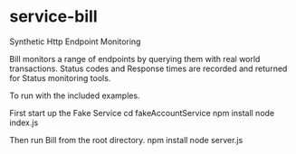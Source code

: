 # service-bill
Synthetic Http Endpoint Monitoring

Bill monitors a range of endpoints by querying them with real world transactions.
Status codes and Response times are recorded and returned for Status monitoring tools.

To run with the included examples.

First start up the Fake Service
  cd fakeAccountService
  npm install
  node index.js

Then run Bill from the root directory.
  npm install
  node server.js
